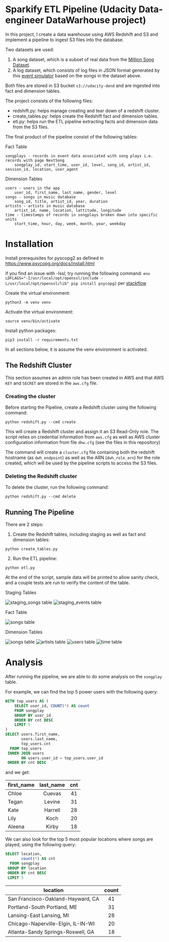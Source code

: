 [staging_events]: https://github.com/jazracherif/udacity-data-engineer-dwh/blob/master/docs/staging_events.png
[staging_songs]: https://github.com/jazracherif/udacity-data-engineer-dwh/blob/master/docs/staging_songs.png
[songs]: https://github.com/jazracherif/udacity-data-engineer-dwh/blob/master/docs/songs.png
[users]: https://github.com/jazracherif/udacity-data-engineer-dwh/blob/master/docs/users.png
[time]: https://github.com/jazracherif/udacity-data-engineer-dwh/blob/master/docs/time.png
[songplay]: https://github.com/jazracherif/udacity-data-engineer-dwh/blob/master/docs/songplay.png
[artists]: https://github.com/jazracherif/udacity-data-engineer-dwh/blob/master/docs/artists.png

# Sparkify ETL Pipeline (Udacity Data-engineer DataWarhouse project)

In this project, I create a data warehouse using AWS Redshift and S3 and implement a pipeline to ingest S3 files into the database. 

Two datasets are used:
1. A song dataset, which is a subset of real data from the [Million Song Dataset](http://millionsongdataset.com/).
2. A log dataset, which consists of log files in JSON format generated by this [event simulator](https://github.com/Interana/eventsim) based on the songs in the dataset above.


Both files are stored in S3 bucket `s3://udacity-dend` and are ingested into fact and dimension tables.

The project consists of the following files:
- redshift.py: helps manage creating and tear down of a redshift cluster.
- create_tables.py: helps create the Redshift fact and dimension tables.
- etl.py: helps run the ETL pipeline extracting facts and dimension data from the S3 files.

The final product of the pipeline consist of the following tables:

Fact Table

    songplays - records in event data associated with song plays i.e. records with page NextSong
        songplay_id, start_time, user_id, level, song_id, artist_id, session_id, location, user_agent

Dimension Tables

    users - users in the app
        user_id, first_name, last_name, gender, level
    songs - songs in music database
        song_id, title, artist_id, year, duration
    artists - artists in music database
        artist_id, name, location, lattitude, longitude
    time - timestamps of records in songplays broken down into specific units
        start_time, hour, day, week, month, year, weekday

# Installation

Install prerequisites for pyscopg2 as defined in https://www.psycopg.org/docs/install.html

if you find an issue with -lssl, try running the following command:
`env LDFLAGS="-I/usr/local/opt/openssl/include -L/usr/local/opt/openssl/lib" pip install psycopg2`
per [stackflow](https://stackoverflow.com/questions/26288042/error-installing-psycopg2-library-not-found-for-lssl)

Create the virtual environment: 

`python3 -m venv venv`

Activate the virtual environment: 

`source venv/bin/activate`

Install python packages: 

`pip3 install -r requirements.txt`

In all sections below, it is assume the venv environment is activated.

## The Redshift Cluster

This section assumes an admin role has been created in AWS and that AWS `KEY` and `SECRET` are stored in the `aws.cfg` file.

### Creating the cluster 

Before starting the Pipeline, create a Redshift cluster using the following command: 

`python redshift.py --cmd create`

This will create a Redshift cluster and assign it an S3 Read-Only role. The script relies on credential information from `aws.cfg` as well as AWS cluster configuration information from file `dhw.cfg` (see the files in this repository)

The command will create a `cluster.cfg` file containing both the redshift hostname (as `dwh_endpoint`) as well as the ARN (`dwh_role_arn`) for the role created, which will be used by the pipeline scripts to access the S3 files.

### Deleting the Redshift cluster

To delete the cluster, run the following command: 

`python redshift.py --cmd delete`


##  Running The Pipeline

There are 2 steps:

1) Create the Redshift tables, including staging as well as fact and dimension tables:

`python create_tables.py`

2) Run the ETL pipeline: 

`python etl.py`

At the end of the script, sample data will be printed to allow sanity check, and a couple tests are run to verify the content of the table. 

Staging Tables

![staging_songs table][staging_songs]
![staging_events table][staging_events]

Fact Table

![songs table][songplay]

Dimension Tables

![songs table][songs]
![artists table][artists]
![users table][users]
![time table][time]

# Analysis


After running the pipeline, we are able to do some analysis on the `songplay` table.

For example, we can find the top 5 power users with the following query:

~~~ sql
WITH top_users AS (
    SELECT user_id, COUNT(*) AS count
    FROM songplay
    GROUP BY user_id
    ORDER BY cnt DESC
    LIMIT 5
)
SELECT users.first_name, 
       users.last_name, 
       top_users.cnt
  FROM top_users
 INNER JOIN users
       ON users.user_id = top_users.user_id
 ORDER BY cnt DESC
~~~~

and we get:

| first_name | last_name | cnt |
| ------------- |:-------------:|:-------------:|
| Chloe | Cuevas | 41 |
| Tegan | Levine | 31 |
| Kate | Harrell | 28 |
| Lily | Koch | 20 | 
| Aleena | Kirby | 18 |

We can also look for the top 5 most popular locations where songs are played, using the following query:

~~~ sql
SELECT location, 
       count(*) AS cnt 
  FROM songplay
 GROUP BY location 
 ORDER BY cnt DESC 
 LIMIT 5
~~~~

| location | count |
| ------------- |:-------------:|
| San Francisco-Oakland-Hayward, CA | 41
| Portland-South Portland, ME | 31
| Lansing-East Lansing, MI | 28
| Chicago-Naperville-Elgin, IL-IN-WI | 20
| Atlanta-Sandy Springs-Roswell, GA | 18

